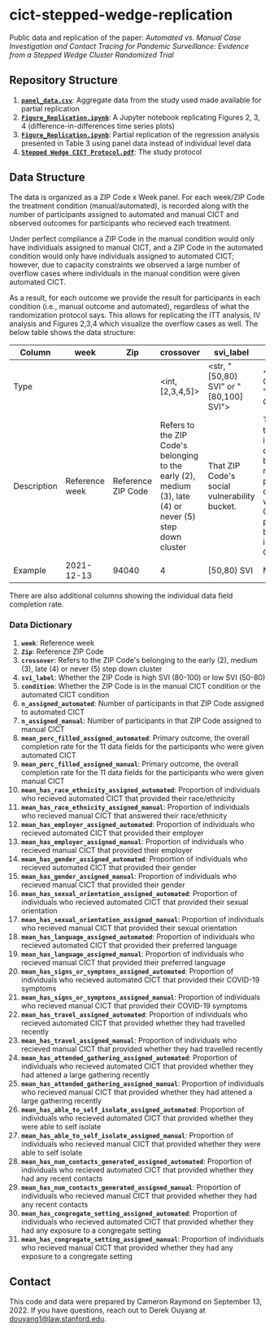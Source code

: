 # cict-stepped-wedge-replication

Public data and replication of the paper: *Automated vs. Manual Case Investigation and Contact Tracing for Pandemic Surveillance: Evidence from a Stepped Wedge Cluster Randomized Trial*

## Repository Structure

1. [**`panel_data.csv`**](https://github.com/reglab/cict-stepped-wedge-replication/blob/main/panel_data.csv): Aggregate data from the study used made available for partial replication
2. [**`Figure_Replication.ipynb`**](https://github.com/reglab/cict-stepped-wedge-replication/blob/main/Figure_Replication.ipynb): A Jupyter notebook replicating Figures 2, 3, 4 (difference-in-differences time series plots)
3. [**`Figure_Replication.ipynb`**](https://github.com/reglab/cict-stepped-wedge-replication/blob/main/Regression_Replication.ipynb): Partial replication of the regression analysis presented in Table 3 using panel data instead of individual level data
4. [**`Stepped Wedge CICT Protocol.pdf`**](https://github.com/reglab/cict-stepped-wedge-replication/blob/main/Stepped%20Wedge%20CICT%20Protocol.pdf): The study protocol  

## Data Structure

The data is organized as a ZIP Code x Week panel. For each week/ZIP Code the treatment condition (manual/automated), is recorded along with the number of participants assigned to automated and manual CICT and observed outcomes for participants who recieved each treatment. 

Under perfect compliance a ZIP Code in the manual condition would only have individuals assigned to manual CICT, and a ZIP Code in the automated condition would only have individuals assigned to automated CICT; however, due to capacity constraints we observed a large number of overflow cases where individuals in the manual condition were given automated CICT. 

As a result, for each outcome we provide the result for participants in each condition (i.e., manual outcome and automated), regardless of what the randomization protocol says. This allows for replicating the ITT analysis, IV analysis and Figures 2,3,4 which visualize the overflow cases as well. The below table shows the data structure: 

| Column      	| week           	| Zip                	| crossover                                                                                                	| svi_label                                    	| condition                                                                                                                                                                       	| n_assigned_automated                               	| n_assigned_manual                              	| mean_perc_filled_assigned_automated                                                                       	| mean_perc_filled_assigned_manual                                                                       	|
|-------------	|----------------	|--------------------	|----------------------------------------------------------------------------------------------------------	|----------------------------------------------	|---------------------------------------------------------------------------------------------------------------------------------------------------------------------------------	|----------------------------------------------------	|------------------------------------------------	|-----------------------------------------------------------------------------------------------------------	|--------------------------------------------------------------------------------------------------------	|
| Type        	| <date>         	| <factor>           	| <int,[2,3,4,5]>                                                                                          	| <str, "[50,80) SVI" or "[80,100] SVI">       	| <str, "Manual CICT" or "Automated CICT">                                                                                                                                        	| <int>                                              	| <int>                                          	| <float, [0,1]>                                                                                            	| <float, [0,1]>                                                                                         	|
| Description 	| Reference week 	| Reference ZIP Code 	| Refers to the ZIP Code's belonging to the early (2), medium (3), late (4) or never (5) step down cluster 	| That ZIP Code's social vulnerability bucket. 	| The condition that ZIP Code is receiving on that week based on the randomization protocol. In other words, what form of CICT should participants be receiving in that ZIP Code. 	| Number of participants assigned to automated CICT. 	| Number of participants assigned to manual CICT 	| Overall completion rate of data fields for participants in the ZIP Code who  were assigned automated CICT 	| Overall completion rate of data fields for participants in the ZIP Code who  were assigned manual CICT 	|
| Example     	| 2021-12-13     	| 94040              	| 4                                                                                                        	| [50,80) SVI                                  	| Manual CICT                                                                                                                                                                     	| 1                                                  	| 10                                             	| 0.8181818181818182                                                                                        	| 0.6545454545454545                                                                                     	|
    
There are also additional columns showing the individual data field completion rate.
    
### Data Dictionary

1. **`week`**: Reference week
1. **`Zip`**: Reference ZIP Code
1. **`crossover`**: Refers to the ZIP Code's belonging to the early (2), medium (3), late (4) or never (5) step down cluster
1. **`svi_label`**:  Whether the ZIP Code is high SVI (80-100) or low SVI (50-80)
1. **`condition`**: Whether the ZIP Code is in the manual CICT condition or the automated CICT condition
1. **`n_assigned_automated`**: Number of participants in that ZIP Code assigned to automated CICT
1. **`n_assigned_manual`**: Number of participants in that ZIP Code assigned to manual CICT
1. **`mean_perc_filled_assigned_automated`**: Primary outcome, the overall completion rate for the 11 data fields for the participants who were given automated CICT
1. **`mean_perc_filled_assigned_manual`**: Primary outcome, the overall completion rate for the 11 data fields for the participants who were given manual CICT
1. **`mean_has_race_ethnicity_assigned_automated`**: Proportion of individuals who recieved automated CICT that provided their race/ethnicity 
1. **`mean_has_race_ethnicity_assigned_manual`**: Proportion of individuals who recieved manual CICT that answered their race/ethnicity 
1. **`mean_has_employer_assigned_automated`**: Proportion of individuals who recieved automated CICT that provided their employer 
1. **`mean_has_employer_assigned_manual`**: Proportion of individuals who recieved manual CICT that provided their employer 
1. **`mean_has_gender_assigned_automated`**: Proportion of individuals who recieved automated CICT that provided their gender 
1. **`mean_has_gender_assigned_manual`**: Proportion of individuals who recieved manual CICT that provided their gender
1. **`mean_has_sexual_orientation_assigned_automated`**:  Proportion of individuals who recieved automated CICT that provided their sexual orientation 
1. **`mean_has_sexual_orientation_assigned_manual`**: Proportion of individuals who recieved manual CICT that provided their sexual orientation 
1. **`mean_has_language_assigned_automated`**: Proportion of individuals who recieved automated CICT that provided their preferred language 
1. **`mean_has_language_assigned_manual`**: Proportion of individuals who recieved manual CICT that provided their preferred language 
1. **`mean_has_signs_or_symptons_assigned_automated`**: Proportion of individuals who recieved automated CICT that provided their COVID-19 symptoms 
1. **`mean_has_signs_or_symptons_assigned_manual`**: Proportion of individuals who recieved manual CICT that provided their COVID-19 symptoms 
1. **`mean_has_travel_assigned_automated`**: Proportion of individuals who recieved automated CICT that provided whether they had travelled recently
1. **`mean_has_travel_assigned_manual`**: Proportion of individuals who recieved manual CICT that provided whether they had travelled recently
1. **`mean_has_attended_gathering_assigned_automated`**: Proportion of individuals who recieved automated CICT that provided whether they had attened a large gathering recently 
1. **`mean_has_attended_gathering_assigned_manual`**: Proportion of individuals who recieved manual CICT that provided whether they had attened a large gathering recently 
1. **`mean_has_able_to_self_isolate_assigned_automated`**: Proportion of individuals who recieved automated CICT that provided whether they were able to self isolate 
1. **`mean_has_able_to_self_isolate_assigned_manual`**: Proportion of individuals who recieved manual CICT that provided whether they were able to self isolate 
1. **`mean_has_num_contacts_generated_assigned_automated`**: Proportion of individuals who recieved automated CICT that provided whether they had any recent contacts 
1. **`mean_has_num_contacts_generated_assigned_manual`**: Proportion of individuals who recieved manual CICT that provided whether they had any recent contacts 
1. **`mean_has_congregate_setting_assigned_automated`**: Proportion of individuals who recieved automated CICT that provided whether they had any exposure to a congregate setting 
1. **`mean_has_congregate_setting_assigned_manual`**: Proportion of individuals who recieved manual CICT that provided whether they had any exposure to a congregate setting   
    

## Contact
    
This code and data were prepared by Cameron Raymond on September 13, 2022. If you have questions, reach out to Derek Ouyang at douyang1@law.stanford.edu.